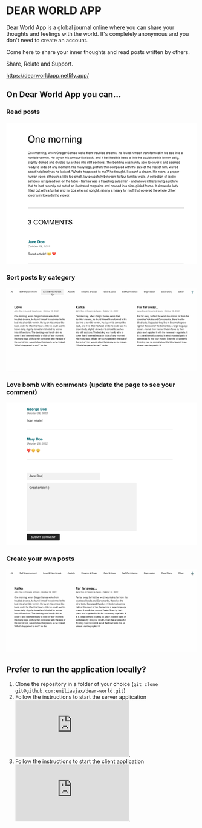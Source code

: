 # DEAR WORLD APP

Dear World App is a global journal online where you can share your thoughts and feelings with the world. It's completely anonymous and you don't need to create an account.

Come here to share your inner thoughts and read posts written by others.

Share, Relate and Support.

https://dearworldapp.netlify.app/

## On Dear World App you can...

### Read posts
![Read posts](./images/read.png)

### Sort posts by category
![Sort posts](./images/dear-world-categories.gif)

### Love bomb with comments (update the page to see your comment)
![Comment posts](./images/comment.png)

### Create your own posts
![Create posts](./images/dear-world-create.gif)

## Prefer to run the application locally?

1. Clone the repository in a folder of your choice (`git clone git@github.com:emiliaajax/dear-world.git`)
2. Follow the instructions to start the server application ![HERE](https://github.com/emiliaajax/dear-world/blob/main/server/README.md).
3. Follow the instructions to start the client application ![HERE](https://github.com/emiliaajax/dear-world/blob/main/client/README.md). 

